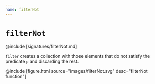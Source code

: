 ```yaml
---
name: filterNot
---
```


# `filterNot`

@include [signatures/filterNot.md]

`filter` creates a collection with those elements that do not satisfy the predicate `p` and discarding the rest.

@include [figure.html source="images/filterNot.svg" desc="filterNot function"]
